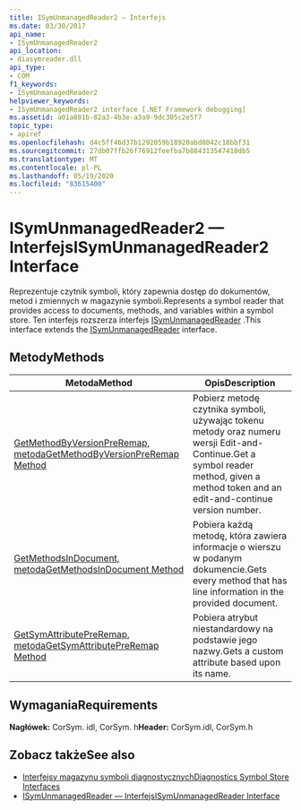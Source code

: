 ```yaml
---
title: ISymUnmanagedReader2 — Interfejs
ms.date: 03/30/2017
api_name:
- ISymUnmanagedReader2
api_location:
- diasymreader.dll
api_type:
- COM
f1_keywords:
- ISymUnmanagedReader2
helpviewer_keywords:
- ISymUnmanagedReader2 interface [.NET Framework debugging]
ms.assetid: a01a881b-82a3-4b3e-a3a9-9dc305c2e5f7
topic_type:
- apiref
ms.openlocfilehash: d4c5ff46d37b1292059b18920abd8042c18bbf31
ms.sourcegitcommit: 27db07ffb26f76912feefba7b884313547410db5
ms.translationtype: MT
ms.contentlocale: pl-PL
ms.lasthandoff: 05/19/2020
ms.locfileid: "83615400"
---
```

# <a name="isymunmanagedreader2-interface"></a><span data-ttu-id="7de5c-102">ISymUnmanagedReader2 — Interfejs</span><span class="sxs-lookup"><span data-stu-id="7de5c-102">ISymUnmanagedReader2 Interface</span></span>
<span data-ttu-id="7de5c-103">Reprezentuje czytnik symboli, który zapewnia dostęp do dokumentów, metod i zmiennych w magazynie symboli.</span><span class="sxs-lookup"><span data-stu-id="7de5c-103">Represents a symbol reader that provides access to documents, methods, and variables within a symbol store.</span></span> <span data-ttu-id="7de5c-104">Ten interfejs rozszerza interfejs [ISymUnmanagedReader](isymunmanagedreader-interface.md) .</span><span class="sxs-lookup"><span data-stu-id="7de5c-104">This interface extends the [ISymUnmanagedReader](isymunmanagedreader-interface.md) interface.</span></span>  
  
## <a name="methods"></a><span data-ttu-id="7de5c-105">Metody</span><span class="sxs-lookup"><span data-stu-id="7de5c-105">Methods</span></span>  
  
|<span data-ttu-id="7de5c-106">Metoda</span><span class="sxs-lookup"><span data-stu-id="7de5c-106">Method</span></span>|<span data-ttu-id="7de5c-107">Opis</span><span class="sxs-lookup"><span data-stu-id="7de5c-107">Description</span></span>|  
|------------|-----------------|  
|[<span data-ttu-id="7de5c-108">GetMethodByVersionPreRemap, metoda</span><span class="sxs-lookup"><span data-stu-id="7de5c-108">GetMethodByVersionPreRemap Method</span></span>](isymunmanagedreader2-getmethodbyversionpreremap-method.md)|<span data-ttu-id="7de5c-109">Pobierz metodę czytnika symboli, używając tokenu metody oraz numeru wersji Edit-and-Continue.</span><span class="sxs-lookup"><span data-stu-id="7de5c-109">Get a symbol reader method, given a method token and an edit-and-continue version number.</span></span>|  
|[<span data-ttu-id="7de5c-110">GetMethodsInDocument, metoda</span><span class="sxs-lookup"><span data-stu-id="7de5c-110">GetMethodsInDocument Method</span></span>](isymunmanagedreader2-getmethodsindocument-method.md)|<span data-ttu-id="7de5c-111">Pobiera każdą metodę, która zawiera informacje o wierszu w podanym dokumencie.</span><span class="sxs-lookup"><span data-stu-id="7de5c-111">Gets every method that has line information in the provided document.</span></span>|  
|[<span data-ttu-id="7de5c-112">GetSymAttributePreRemap, metoda</span><span class="sxs-lookup"><span data-stu-id="7de5c-112">GetSymAttributePreRemap Method</span></span>](isymunmanagedreader2-getsymattributepreremap-method.md)|<span data-ttu-id="7de5c-113">Pobiera atrybut niestandardowy na podstawie jego nazwy.</span><span class="sxs-lookup"><span data-stu-id="7de5c-113">Gets a custom attribute based upon its name.</span></span>|  
  
## <a name="requirements"></a><span data-ttu-id="7de5c-114">Wymagania</span><span class="sxs-lookup"><span data-stu-id="7de5c-114">Requirements</span></span>  
 <span data-ttu-id="7de5c-115">**Nagłówek:** CorSym. idl, CorSym. h</span><span class="sxs-lookup"><span data-stu-id="7de5c-115">**Header:** CorSym.idl, CorSym.h</span></span>  
  
## <a name="see-also"></a><span data-ttu-id="7de5c-116">Zobacz także</span><span class="sxs-lookup"><span data-stu-id="7de5c-116">See also</span></span>

- [<span data-ttu-id="7de5c-117">Interfejsy magazynu symboli diagnostycznych</span><span class="sxs-lookup"><span data-stu-id="7de5c-117">Diagnostics Symbol Store Interfaces</span></span>](diagnostics-symbol-store-interfaces.md)
- [<span data-ttu-id="7de5c-118">ISymUnmanagedReader — Interfejs</span><span class="sxs-lookup"><span data-stu-id="7de5c-118">ISymUnmanagedReader Interface</span></span>](isymunmanagedreader-interface.md)
